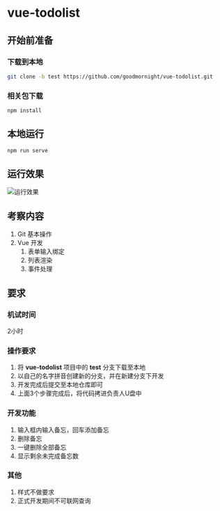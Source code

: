 # vue-todolist

## 开始前准备

### 下载到本地

```bash
git clone -b test https://github.com/goodmornight/vue-todolist.git
```

### 相关包下载

```bash
npm install
```

## 本地运行

```bash
npm run serve
```

## 运行效果

![运行效果](https://github.com/goodmornight/vue-todolist/blob/test/src/assets/example.jpg?raw=true)

## 考察内容

1. Git 基本操作
2. Vue 开发
   1. 表单输入绑定
   2. 列表渲染
   3. 事件处理

## 要求

### 机试时间

2小时

### 操作要求

1. 将 **vue-todolist** 项目中的 **test** 分支下载至本地
2. 以自己的名字拼音创建新的分支，并在新建分支下开发
3. 开发完成后提交至本地仓库即可
4. 上面3个步骤完成后，将代码拷进负责人U盘中

### 开发功能

1. 输入框内输入备忘，回车添加备忘
2. 删除备忘
3. 一键删除全部备忘
4. 显示剩余未完成备忘数

### 其他

1. 样式不做要求
2. 正式开发期间不可联网查询

 